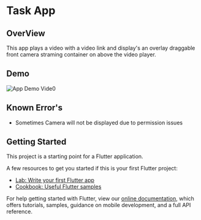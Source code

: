 # Task App 

## OverView

  This app plays a video with a video link and display's an overlay draggable front camera straming container on above the video player.
  
## Demo

![App Demo Vide0](demos/demo.gif "Demo Video")

## Known Error's
  - Sometimes Camera will not be displayed due to permission issues
## Getting Started

This project is a starting point for a Flutter application.

A few resources to get you started if this is your first Flutter project:

- [Lab: Write your first Flutter app](https://flutter.dev/docs/get-started/codelab)
- [Cookbook: Useful Flutter samples](https://flutter.dev/docs/cookbook)

For help getting started with Flutter, view our
[online documentation](https://flutter.dev/docs), which offers tutorials,
samples, guidance on mobile development, and a full API reference.
